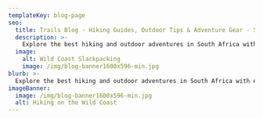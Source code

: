 ```yaml
---
templateKey: blog-page
seo:
  title: Trails Blog - Hiking Guides, Outdoor Tips & Adventure Gear · Slackpacking & Cycle Tours
  description: >-
    Explore the best hiking and outdoor adventures in South Africa with expert tips, trail guides, and gear recommendations on the Trails blog. Your gateway to nature starts here!
  image:
    alt: Wild Coast Slackpacking
    image: /img/blog-banner1600x596-min.jpg
blurb: >-
  Explore the best hiking and outdoor adventures in South Africa with expert tips, trail guides, and gear recommendations on the Trails blog. Your gateway to nature starts here!
imageBanner:
  image: /img/blog-banner1600x596-min.jpg
  alt: Hiking on the Wild Coast
---
```

